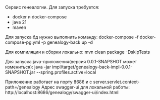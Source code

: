 Сервис генеалогии.
Для запуска требуется:
- docker и docker-compose
- java 21 
- maven

Для запуска бд нужно выполнить команду:
docker-compose -f docker-compose-pg.yml -p genealogy-back up -d

Для компиляции и сборки локально:
mvn clean package -DskipTests

Для запуска java-приложения(версия 0.0.1-SNAPSHOT может измениться):
java -jar impl/target/genealogy-back-impl-0.0.1-SNAPSHOT.jar --spring.profiles.active=local

Приложение работает на порту 8686 и с server.servlet.context-path=/genealogy
Адрес swagger-ui для локальной работы: http://localhost:8686/genealogy/swagger-ui/index.html